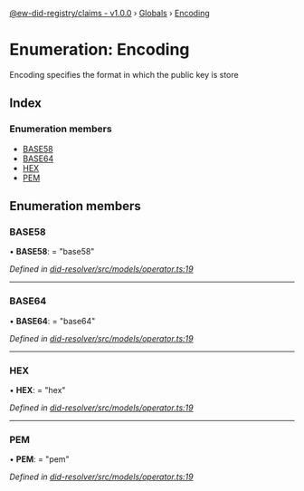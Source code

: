 [@ew-did-registry/claims - v1.0.0](../README.md) › [Globals](../globals.md) › [Encoding](encoding.md)

# Enumeration: Encoding

Encoding specifies the format in which the public key is store

## Index

### Enumeration members

* [BASE58](encoding.md#base58)
* [BASE64](encoding.md#base64)
* [HEX](encoding.md#hex)
* [PEM](encoding.md#pem)

## Enumeration members

###  BASE58

• **BASE58**: = "base58"

*Defined in [did-resolver/src/models/operator.ts:19](https://github.com/energywebfoundation/ew-did-registry/blob/bf1f4a6/packages/did-resolver/src/models/operator.ts#L19)*

___

###  BASE64

• **BASE64**: = "base64"

*Defined in [did-resolver/src/models/operator.ts:19](https://github.com/energywebfoundation/ew-did-registry/blob/bf1f4a6/packages/did-resolver/src/models/operator.ts#L19)*

___

###  HEX

• **HEX**: = "hex"

*Defined in [did-resolver/src/models/operator.ts:19](https://github.com/energywebfoundation/ew-did-registry/blob/bf1f4a6/packages/did-resolver/src/models/operator.ts#L19)*

___

###  PEM

• **PEM**: = "pem"

*Defined in [did-resolver/src/models/operator.ts:19](https://github.com/energywebfoundation/ew-did-registry/blob/bf1f4a6/packages/did-resolver/src/models/operator.ts#L19)*
